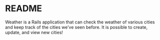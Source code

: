 # README

Weather is a Rails application that can check the weather of various cities and keep track of the cities we've seen before. It is possible to create, update, and view new cities!
